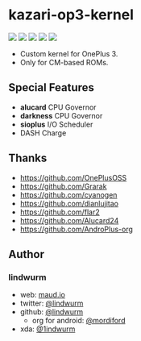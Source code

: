 # kazari-op3-kernel

![](https://img.shields.io/badge/oneplus-msm8996-ff69b4.svg?style=flat-square)
![](https://img.shields.io/badge/arch-arm64-blue.svg?style=flat-square) 
![](https://img.shields.io/badge/linux-3.18.40-lightgray.svg?style=flat-square)
![](https://img.shields.io/badge/UBERTC-4.9--kernel-brightgreen.svg?style=flat-square)
![](https://img.shields.io/badge/DASH%20Charge-Available-orange.svg?style=flat-square)


- Custom kernel for OnePlus 3.
- Only for CM-based ROMs.

## Special Features

- **alucard** CPU Governor
- **darkness** CPU Governor
- **sioplus** I/O Scheduler
- DASH Charge

## Thanks

- https://github.com/OnePlusOSS
- https://github.com/Grarak
- https://github.com/cyanogen
- https://github.com/dianlujitao
- https://github.com/flar2
- https://github.com/Alucard24
- https://github.com/AndroPlus-org

## Author

### lindwurm

- web: [maud.io](https://maud.io)
- twitter: [@lindwurm](https://twitter.com/lindwurm)
- github: [@lindwurm](https://github.com/lindwurm)
    - org for android: [@mordiford](https://github.com/mordiford)
- xda: [@1indwurm](http://forum.xda-developers.com/member.php?u=6024671)
